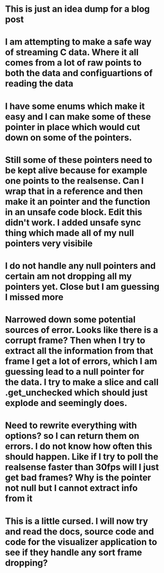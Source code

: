 # This is just an idea dump for a blog post
# I am attempting to make a safe way of streaming C data. Where it all comes from a lot of raw points to both the data and configuartions of reading the data

# I have some enums which make it easy and I can make some of these pointer in place which would cut down on some of the pointers. 

# Still some of these pointers need to be kept alive because for example one points to the realsense. Can I wrap that in a reference and then make it an pointer and the function in an unsafe code block. Edit this didn't work. I added unsafe sync thing which made all of my null pointers very visibile

# I do not handle any null pointers and certain am not dropping all my pointers yet. Close but I am guessing I missed more

# Narrowed down some potential sources of error. Looks like there is a corrupt frame? Then when I try to extract all the information from that frame I get a lot of errors, which I am guessing lead to a null pointer for the data. I try to make a slice and call .get_unchecked which should just explode and seemingly does. 

# Need to rewrite everything with options? so I can return them on errors. I do not know how often this should happen. Like if I try to poll the realsense faster than 30fps will I just get bad frames? Why is the pointer not null but I cannot extract info from it

# This is a little cursed. I will now try and read the docs, source code and code for the visualizer application to see if they handle any sort frame dropping?